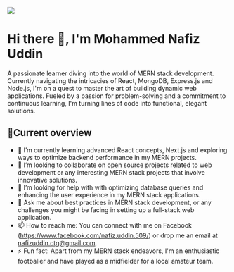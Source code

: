 ![](https://i.postimg.cc/mkm7jXwY/github-header-image.png)
# Hi there 👋, I'm Mohammed Nafiz Uddin


A passionate learner diving into the world of MERN stack development. Currently navigating the intricacies of React, MongoDB, Express.js and Node.js, I'm on a quest to master the art of building dynamic web applications. Fueled by a passion for problem-solving and a commitment to continuous learning, I'm turning lines of code into functional, elegant solutions.

## 📝Current overview

- 🌱 I’m currently learning advanced React concepts, Next.js and exploring ways to optimize backend performance in my MERN projects. 
- 👯 I’m looking to collaborate on open source projects related to web development or any interesting MERN stack projects that involve innovative solutions. 
- 🤔 I’m looking for help with with optimizing database queries and enhancing the user experience in my MERN stack applications. 
- 💬 Ask me about best practices in MERN stack development, or any challenges you might be facing in setting up a full-stack web application. 
- 📫 How to reach me: You can connect with me on Facebook (https://www.facebook.com/nafiz.uddin.509/) or drop me an email at nafizuddin.ctg@gmail.com. 
- ⚡ Fun fact:  Apart from my MERN stack endeavors, I'm an enthusiastic footballer and have played as a midfielder for a local amateur team. 
